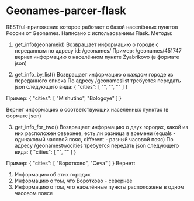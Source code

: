 # Geonames-parcer-flask
RESTful-приложение которое работает с базой населённых пунктов России от Geonames. Написано с использованием Flask.
Методы:
1. get_info(geonameid)
Возвращает информацию о городе с переданным по адресу id: /geonames/<geonameid>
Пример: /geonames/451747 вернет информацию о населённом пункте Zyabrikovo (в формате json)

2. get_info_by_list()
Возвращает информацию о каждом городе из переданного списка
По адресу /geonameslist требуется передать json следующего вида:
{
    "cities": [
        "<Cityname1>",
        "<Cityname2>",
        "<Cityname3>"
    ]
}

Пример:
{
    "cities": [
        "Mishutino",
        "Bologoye"
    ]
}

Вернет информацию о соответствующих населённых пунктах (в формате json)

3. get_info_for_two()
Возвращает информацию о двух городах, какой из них расположен севернее, есть ли разница в времени (equals - одинаковый часовой пояс, different - разный часовой пояс)
По адресу /geonamestwocities требуется передать json следующего вида:
{
    "cities": [
        "<Cityname1>",
        "<Cityname2>"
    ]
}

Пример:
{
    "cities": [
        "Воротково",
        "Сеча"
    ]
}
Вернет:
1) Информацию об этих городах
2) Информацию о том, что Воротково - севернее
3) Информацию о том, что населённые пункты расположены в одном часовом поясе
